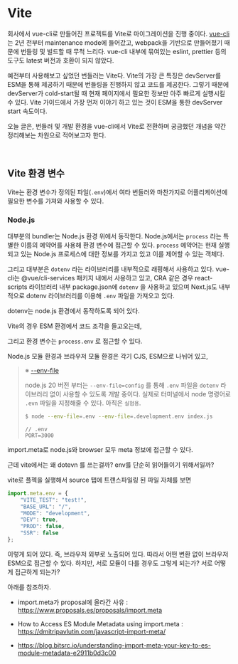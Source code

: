# Vite

회사에서 vue-cli로 만들어진 프로젝트를 Vite로 마이그레이션을 진행 중이다. [vue-cli](https://github.com/vuejs/vue-cli)는 2년 전부터 maintenance mode에 들어갔고, webpack을 기반으로 만들어졌기 때문에 번들링 및 빌드할 때 무척 느리다. vue-cli 내부에 묶여있는 eslint, prettier 등의 도구도 latest 버전과 호환이 되지 않았다.

예전부터 사용해보고 싶었던 번들러는 Vite다. Vite의 가장 큰 특징은 devServer를 ESM을 통해 제공하기 때문에 번들링을 진행하지 않고 코드를 제공한다. 그렇기 때문에 devServer가 cold-start될 때 현재 페이지에서 필요한 정보만 아주 빠르게 실행시킬 수 있다. Vite 가이드에서 가장 먼저 이야기 하고 있는 것이 ESM을 통한 devServer start 속도이다.

오늘 글은, 번들러 및 개발 환경을 vue-cli에서 Vite로 전환하며 궁금했던 개념을 약간 정리해보는 차원으로 적어보고자 한다.

<br/>

## Vite 환경 변수

Vite는 환경 변수가 정의된 파일(`.env`)에서 여타 번들러와 마찬가지로 어플리케이션에 필요한 변수를 가져와 사용할 수 있다. 

### Node.js

대부분의 bundler는 Node.js 환경 위에서 동작한다. Node.js에서는 `process` 라는 특별한 이름의 예약어를 사용해 환경 변수에 접근할 수 있다. `process` 예약어는 현재 실행되고 있는 Node.js 프로세스에 대한 정보를 가지고 있고 이를 제어할 수 있는 객체다.





그리고 대부분은 `dotenv` 라는 라이브러리를 내부적으로 래핑해서 사용하고 있다. vue-cli는 @vue/cli-services 패키지 내에서 사용하고 있고, CRA 같은 경우 react-scripts 라이브러리 내부 package.json에 `dotenv` 을 사용하고 있으며 Next.js도 내부적으로 dotenv 라이브러리를 이용해 `.env` 파일을 가져오고 있다.

dotenv는 node.js 환경에서 동작하도록 되어 있다.

Vite의 경우 ESM 환경에서 코드 조각을 들고오는데, 





그리고 환경 변수는 `process.env` 로 접근할 수 있다.





Node.js 모듈 환경과 브라우저 모듈 환경은 각기 CJS, ESM으로 나뉘어 있고, 







> ※ [--env-file](https://nodejs.org/dist/latest-v20.x/docs/api/cli.html#--env-fileconfig)
>
> node.js 20 버전 부터는 `--env-file=config` 를 통해 `.env` 파일을 `dotenv` 라이브러리 없이 사용할 수 있도록 개발 중이다. 실제로 터미널에서 node 명령어로 `.evn` 파일을 지정해줄 수 있다. 아직은 `실험용`.
>
> ```sh
> $ node --env-file=.env --env-file=.development.env index.js
> ```
>
> ```
> // .env
> PORT=3000
> ```
>
> 













import.meta로 node.js와 browser 모두 meta 정보에 접근할 수 있다.

근데 vite에서는 왜 dotevn 를 쓰는걸까? env를 단순히 읽어들이기 위해서일까?

vite로 플젝을 실행해서 source 탭에 트랜스파일링 된 파일 자체를 보면

```javascript
import.meta.env = {
    "VITE_TEST": "test!",
    "BASE_URL": "/",
    "MODE": "development",
    "DEV": true,
    "PROD": false,
    "SSR": false
};
```

이렇게 되어 있다. 즉, 브라우저 외부로 노출되어 있다. 따라서 어떤 변환 없이 브라우저 ESM으로 접근할 수 있다. 하지만, 서로 모듈이 다를 경우도 그렇게 되는가? 서로 어떻게 접근하게 되는가?

아래를 참조하자.

- import.meta가 proposal에 올라간 사유 : https://www.proposals.es/proposals/import.meta

- How to Access ES Module Metadata using import.meta : https://dmitripavlutin.com/javascript-import-meta/

- https://blog.bitsrc.io/understanding-import-meta-your-key-to-es-module-metadata-e2911b0d3c00

